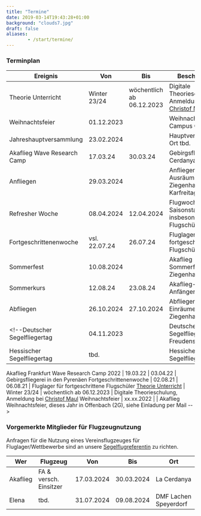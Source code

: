 ```yaml
---
title: "Termine"
date: 2019-03-14T19:43:28+01:00
background: "clouds7.jpg"
draft: false
aliases:
        - /start/termine/
---
```


### Terminplan

**Ereignis** | **Von** | **Bis** | **Beschreibung**
---- | ---- | ---- | ----
Theorie Unterricht | Winter 23/24 | wöchentlich ab 06.12.2023 | Digitale Theorieschulung, Anmeldung bei [Christof Maul](/kontakt#Ansprechpartner)
Weihnachtsfeier | 01.12.2023 | | Weihnachtsfeier am Campus Ginnheim
Jahreshauptversammlung | 23.02.2024 | | Hauptversammlung, Ort tbd.
Akaflieg Wave Research Camp | 17.03.24 | 30.03.24 | Gebirgsfliegen in La Cerdanya
Anfliegen | 29.03.2024 | | Anfliegen und Ausräumen in Ziegenhain am Karfreitag
Refresher Woche | 08.04.2024 | 12.04.2024 | Flugwoche zum Saisonstart, insbesondere für Flugschüler
Fortgeschrittenenwoche | vsl. 22.07.24 | 26.07.24 | Fluglager für fortgeschrittene Flugschüler
Sommerfest | 10.08.2024 | | Akaflieg Sommerfest in Ziegenhain
Sommerkurs | 12.08.24 | 23.08.24 | Akaflieg-Anfängerkurs
Abfliegen | 26.10.2024 | 27.10.2024 | Abfliegen und Einräumen in Ziegenhain
<!--Deutscher Segelfliegertag | 04.11.2023 | | Deutscher Segelfliegertag in Freudenstadt (BW)
Hessischer Segelfliegertag | tbd. | | Hessicher Segelfliegertag

Akaflieg Frankfurt Wave Research Camp 2022 | 19.03.22 | 03.04.22 | Gebirgsfliegerei in den Pyrenäen
Fortgeschrittenenwoche | 02.08.21 | 06.08.21 | Fluglager für fortgeschrittene Flugschüler
[Theorie Unterricht](https://chmaul.de/theory) | Winter 23/24 | wöchentlich ab 06.12.2023 | Digitale Theorieschulung, Anmeldung bei [Christof Maul](/kontakt#Ansprechpartner)
Weihnachtsfeier | xx.xx.2022 | | Akaflieg Weihnachtsfeier, dieses Jahr in Offenbach (2G), siehe Einladung per Mail -->

### Vorgemerkte Mitglieder für Flugzeugnutzung
Anfragen für die Nutzung eines Vereinsflugzeuges für Fluglager/Wettbewerbe sind an unsere [Segelflugreferentin](/kontakt/#Ansprechpartner) zu richten.

**Wer** | **Flugzeug** | **Von** | **Bis** | **Ort**
---- | ---- | ---- | ---- | ----
Akaflieg | FA & versch. Einsitzer | 17.03.2024 | 30.03.2024 | La Cerdanya
Elena | tbd. | 31.07.2024 | 09.08.2024 | DMF Lachen Speyerdorf
